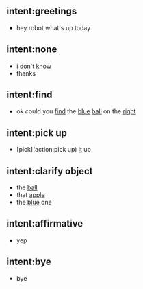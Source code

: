 ## intent:greetings
- hey robot what's up today

## intent:none
- i don't know
- thanks

## intent:find
- ok could you [find](action) the [blue](object_color) [ball](object_name) on the [right](placement)

## intent:pick up
- [pick](action:pick up) [it](undefined_object) up

## intent:clarify object
- the [ball](object_name)
- that [apple](object_name)
- the [blue](object_color) one

## intent:affirmative
- yep

## intent:bye
- bye
